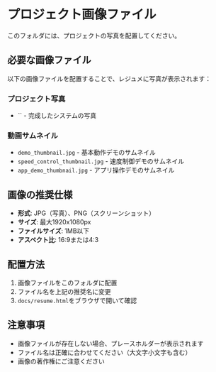 # プロジェクト画像ファイル

このフォルダには、プロジェクトの写真を配置してください。

## 必要な画像ファイル

以下の画像ファイルを配置することで、レジュメに写真が表示されます：

### プロジェクト写真
- `` - 完成したシステムの写真

### 動画サムネイル
- `demo_thumbnail.jpg` - 基本動作デモのサムネイル
- `speed_control_thumbnail.jpg` - 速度制御デモのサムネイル
- `app_demo_thumbnail.jpg` - アプリ操作デモのサムネイル

## 画像の推奨仕様

- **形式**: JPG（写真）、PNG（スクリーンショット）
- **サイズ**: 最大1920x1080px
- **ファイルサイズ**: 1MB以下
- **アスペクト比**: 16:9または4:3

## 配置方法

1. 画像ファイルをこのフォルダに配置
2. ファイル名を上記の推奨名に変更
3. `docs/resume.html`をブラウザで開いて確認

## 注意事項

- 画像ファイルが存在しない場合、プレースホルダーが表示されます
- ファイル名は正確に合わせてください（大文字小文字も含む）
- 画像の著作権にご注意ください 